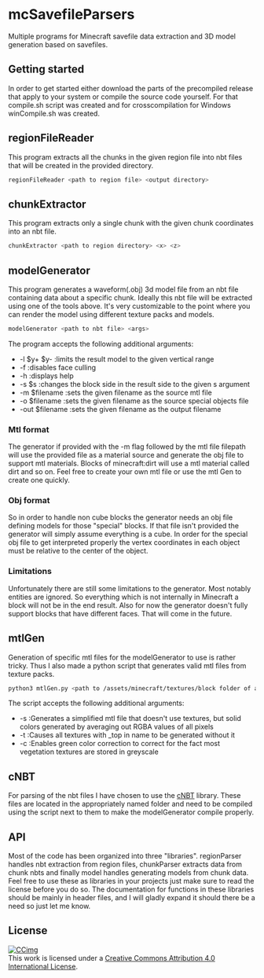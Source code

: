 # mcSavefileParsers

Multiple programs for Minecraft savefile data extraction and 3D model generation based on savefiles.  

## Getting started

In order to get started either download the parts of the precompiled release that apply to your system or compile the source code yourself. For that compile.sh script was created and for crosscompilation for Windows winCompile.sh was created.

## regionFileReader

This program extracts all the chunks in the given region file into nbt files that will be created in the provided directory.

```Bash
regionFileReader <path to region file> <output directory>
```

## chunkExtractor

This program extracts only a single chunk with the given chunk coordinates into an nbt file.

```Bash
chunkExtractor <path to region directory> <x> <z>
```

## modelGenerator

This program generates a waveform(.obj) 3d model file from an nbt file containing data about a specific chunk. Ideally this nbt file will be extracted using one of the tools above. It's very customizable to the point where you can render the model using different texture packs and models.

```Bash
modelGenerator <path to nbt file> <args>
```

The program accepts the following additional arguments:

- -l $y+ $y- :limits the result model to the given vertical range
- -f :disables face culling
- -h :displays help
- -s $s :changes the block side in the result side to the given s argument
- -m $filename :sets the given filename as the source mtl file
- -o $filename :sets the given filename as the source special objects file
- -out $filename :sets the given filename as the output filename

### Mtl format

The generator if provided with the -m flag followed by the mtl file filepath will use the provided file as a material source and generate the obj file to support mtl materials. Blocks of minecraft:dirt will use a mtl material called dirt and so on. Feel free to create your own mtl file or use the mtl Gen to create one quickly.

### Obj format

So in order to handle non cube blocks the generator needs an obj file defining models for those "special" blocks.
If that file isn't provided the generator will simply assume everything is a cube.
In order for the special obj file to get interpreted properly the vertex coordinates in each object must be relative to the center of the object.

### Limitations

Unfortunately there are still some limitations to the generator. Most notably entities are ignored. So everything which is not internally in Minecraft a block will not be in the end result. Also for now the generator doesn't fully support blocks that have different faces. That will come in the future.

## mtlGen

Generation of specific mtl files for the modelGenerator to use is rather tricky. Thus I also made a python script that generates valid mtl files from texture packs.

```Bash
python3 mtlGen.py <path to /assets/minecraft/textures/block folder of a texture pack> <args>
```

The script accepts the following additional arguments:

- -s :Generates a simplified mtl file that doesn't use textures, but solid colors generated by averaging out RGBA values of all pixels
- -t :Causes all textures with _top in name to be generated without it
- -c :Enables green color correction to correct for the fact most vegetation textures are stored in greyscale

## cNBT

For parsing of the nbt files I have chosen to use the [cNBT](https://github.com/chmod222/cNBT/tree/master) library. These files are located in the appropriately named folder and need to be compiled using the script next to them to make the modelGenerator compile properly.

## API

Most of the code has been organized into three "libraries".
regionParser handles nbt extraction from region files, chunkParser extracts data from chunk nbts and finally model handles generating models from chunk data.
Feel free to use these as libraries in your projects just make sure to read the license before you do so.
The documentation for functions in these libraries should be mainly in header files, and I will gladly expand it should there be a need so just let me know.

## License

[![CCimg](https://i.creativecommons.org/l/by/4.0/88x31.png)](http://creativecommons.org/licenses/by/4.0/)  
This work is licensed under a [Creative Commons Attribution 4.0 International License](http://creativecommons.org/licenses/by/4.0/).  
